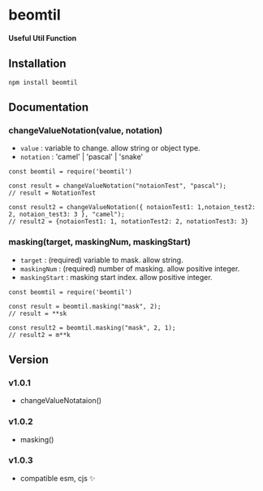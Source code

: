 # beomtil

#### Useful Util Function

## Installation

`npm install beomtil`

## Documentation

### changeValueNotation(value, notation)

-   `value` : variable to change. allow string or object type.
-   `notation` : 'camel' | 'pascal' | 'snake'

```
const beomtil = require('beomtil')

const result = changeValueNotation("notaionTest", "pascal");
// result = NotationTest

const result2 = changeValueNotation({ notaionTest1: 1,notaion_test2: 2, notaion_test3: 3 }, "camel");
// result2 = {notaionTest1: 1, notationTest2: 2, notationTest3: 3}

```

### masking(target, maskingNum, maskingStart)

-   `target` : (required) variable to mask. allow string.
-   `maskingNum` : (required) number of masking. allow positive integer.
-   `maskingStart` : masking start index. allow positive integer.

```
const beomtil = require('beomtil')

const result = beomtil.masking("mask", 2);
// result = **sk

const result2 = beomtil.masking("mask", 2, 1);
// result2 = m**k

```

## Version

### v1.0.1

-   changeValueNotataion()

### v1.0.2

-   masking()

### v1.0.3

-   compatible esm, cjs ✨
